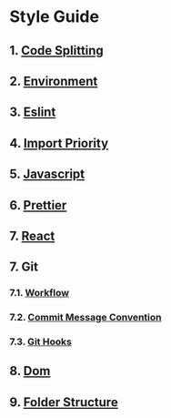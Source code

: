 # Style Guide

## 1. [Code Splitting](https://confluence.behtarino.com/display/TDD/Code+splitting)

## 2. [Environment](https://confluence.behtarino.com/display/TDD/Environment)

## 3. [Eslint](https://confluence.behtarino.com/display/TDD/Eslint)

## 4. [Import Priority](https://confluence.behtarino.com/display/TDD/Import+Priority)

## 5. [Javascript](https://confluence.behtarino.com/display/TDD/Javascript)

## 6. [Prettier](https://confluence.behtarino.com/display/TDD/Prettier)

## 7. [React](https://confluence.behtarino.com/display/TDD/React)

## 7. Git

### 7.1. [Workflow](https://confluence.behtarino.com/display/TDD/Git+Workflow)

### 7.2. [Commit Message Convention](https://confluence.behtarino.com/display/TDD/Commit+Message+Convention)

### 7.3. [Git Hooks](https://confluence.behtarino.com/display/TDD/Git+Hooks)

## 8. [Dom](https://confluence.behtarino.com/display/TDD/Dom)

## 9. [Folder Structure](https://confluence.behtarino.com/display/TDD/Folder+Structure)
